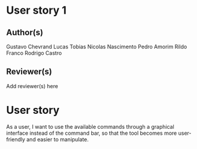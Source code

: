 # User story 1
## Author(s)
Gustavo Chevrand
Lucas Tobias
Nicolas Nascimento
Pedro Amorim
Rildo Franco
Rodrigo Castro
## Reviewer(s)
Add reviewer(s) here
# User story
As a user, I want to use the available commands through a graphical interface instead of the command bar, so that the tool becomes more user-friendly and easier to manipulate.